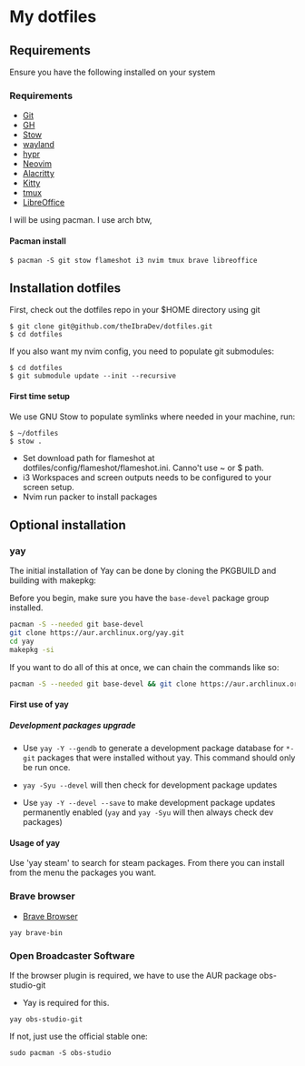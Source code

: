# My dotfiles

## Requirements

Ensure you have the following installed on your system

### Requirements

- [Git](https://git-scm.com/downloads)
- [GH](https://cli.github.com/)
- [Stow](https://www.gnu.org/software/stow/)
- [wayland](https://wayland.freedesktop.org/)
- [hypr](https://hyprland.org/)
- [Neovim](https://neovim.io/)
- [Alacritty](https://alacritty.org)
- [Kitty](https://sw.kovidgoyal.net/kitty/)
- [tmux](https://github.com/tmux/tmux)
- [LibreOffice](https://www.libreoffice.org/)

I will be using pacman. I use arch btw,
#### Pacman install
```
$ pacman -S git stow flameshot i3 nvim tmux brave libreoffice
```

## Installation dotfiles

First, check out the dotfiles repo in your $HOME directory using git

```
$ git clone git@github.com/theIbraDev/dotfiles.git
$ cd dotfiles
```

If you also want my nvim config, you need to populate git submodules:
```
$ cd dotfiles
$ git submodule update --init --recursive
```

#### First time setup

We use GNU Stow to populate symlinks where needed in your machine, run:
```
$ ~/dotfiles
$ stow .
```
- Set download path for flameshot at dotfiles/config/flameshot/flameshot.ini. Canno't use ~ or $ path.
- i3 Workspaces and screen outputs needs to be configured to your screen setup.
- Nvim run packer to install packages

## Optional installation

### yay

The initial installation of Yay can be done by cloning the PKGBUILD and
building with makepkg:

Before you begin, make sure you have the `base-devel` package group installed.


```sh
pacman -S --needed git base-devel
git clone https://aur.archlinux.org/yay.git
cd yay
makepkg -si
```

If you want to do all of this at once, we can chain the commands like so:

```sh
pacman -S --needed git base-devel && git clone https://aur.archlinux.org/yay.git && cd yay && makepkg -si
```

#### First use of yay

##### Development packages upgrade

- Use `yay -Y --gendb` to generate a development package database for `*-git`
  packages that were installed without yay.
  This command should only be run once.

- `yay -Syu --devel` will then check for development package updates

- Use `yay -Y --devel --save` to make development package updates permanently
  enabled (`yay` and `yay -Syu` will then always check dev packages)

#### Usage of yay

Use 'yay steam' to search for steam packages. From there you can install from the menu the packages you want.

### Brave browser
- [Brave Browser](https://brave.com/)

```
yay brave-bin
```

### Open Broadcaster Software

If the browser plugin is required, we have to use the AUR package obs-studio-git

- Yay is required for this.
```
yay obs-studio-git
```
If not, just use the official stable one:

```
sudo pacman -S obs-studio
```

